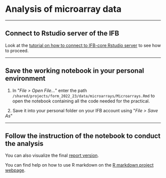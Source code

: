 # Analysis of microarray data

***

## Connect to Rstudio server of the IFB
	
Look at the [tutorial on how to connect to IFB-core Rstudio server](../IFBrstudio.md) to see how to proceed.

***

## Save the working notebook in your personal environment
	
1. In "*File > Open File...*" enter the path `/shared/projects/form_2022_23/data/microarrays/Microarrays.Rmd` to open the notebook containing all the code needed for the practical.

&nbsp;
2. Save it into your personal folder on your IFB account using "*File > Save As*" 

***
 
## Follow the instruction of the notebook to conduct the analysis
	
You can also visualize the final [report version](Microarrays_report.html).

You can find help on how to use R markdown on the [R markdown project webpage](https://rmarkdown.rstudio.com/lesson-2.html).
